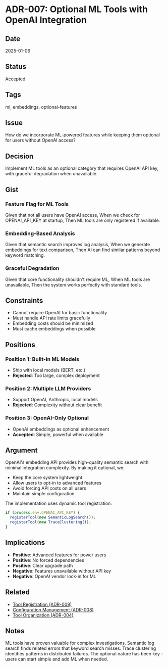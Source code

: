 # ADR-007: Optional ML Tools with OpenAI Integration

## Date
2025-01-06

## Status
Accepted

## Tags
ml, embeddings, optional-features

## Issue
How do we incorporate ML-powered features while keeping them optional for users without OpenAI access?

## Decision
Implement ML tools as an optional category that requires OpenAI API key, with graceful degradation when unavailable.

## Gist
### Feature Flag for ML Tools
Given that not all users have OpenAI access,
When we check for OPENAI_API_KEY at startup,
Then ML tools are only registered if available.

### Embedding-Based Analysis
Given that semantic search improves log analysis,
When we generate embeddings for text comparison,
Then AI can find similar patterns beyond keyword matching.

### Graceful Degradation
Given that core functionality shouldn't require ML,
When ML tools are unavailable,
Then the system works perfectly with standard tools.

## Constraints
- Cannot require OpenAI for basic functionality
- Must handle API rate limits gracefully
- Embedding costs should be minimized
- Must cache embeddings when possible

## Positions
### Position 1: Built-in ML Models
- Ship with local models (BERT, etc.)
- **Rejected**: Too large, complex deployment

### Position 2: Multiple LLM Providers
- Support OpenAI, Anthropic, local models
- **Rejected**: Complexity without clear benefit

### Position 3: OpenAI-Only Optional
- OpenAI embeddings as optional enhancement
- **Accepted**: Simple, powerful when available

## Argument
OpenAI's embedding API provides high-quality semantic search with minimal integration complexity. By making it optional, we:
- Keep the core system lightweight
- Allow users to opt-in to advanced features
- Avoid forcing API costs on all users
- Maintain simple configuration

The implementation uses dynamic tool registration:
```typescript
if (process.env.OPENAI_API_KEY) {
  registerTool(new SemanticLogSearch());
  registerTool(new TraceClustering());
}
```

## Implications
- **Positive**: Advanced features for power users
- **Positive**: No forced dependencies
- **Positive**: Clear upgrade path
- **Negative**: Features unavailable without API key
- **Negative**: OpenAI vendor lock-in for ML

## Related
- [Tool Registration (ADR-009)](./009-data-availability-guards.md)
- [Configuration Management (ADR-008)](./008-configuration-hierarchy.md)
- [Tool Organization (ADR-004)](./004-tool-organization-strategy.md)

## Notes
ML tools have proven valuable for complex investigations. Semantic log search finds related errors that keyword search misses. Trace clustering identifies patterns in distributed failures. The optional nature has been key - users can start simple and add ML when needed.